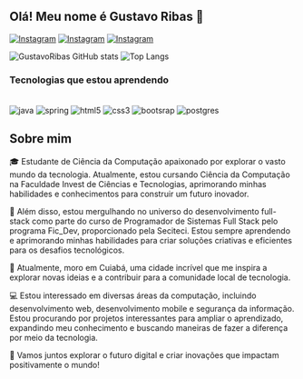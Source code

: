 ## Olá! Meu nome é Gustavo Ribas 👋

[![Instagram](https://img.shields.io/badge/Instagram-E4405F?style=for-the-badge&logo=instagram&logoColor=white)](https://www.instagram.com/this_is_ribas/)
[![Instagram](https://img.shields.io/badge/Twitter-1DA1F2?style=for-the-badge&logo=twitter&logoColor=white)](https://twitter.com/This_Is_Ribas)
[![Instagram](https://img.shields.io/badge/Discord-7289DA?style=for-the-badge&logo=discord&logoColor=white)](https://discordapp.com/users/Ribas#8273)

![GustavoRibas GitHub stats](https://github-readme-stats.vercel.app/api?username=GustavoRibas&show_icons=true&theme=dark)
![Top Langs](https://github-readme-stats.vercel.app/api/top-langs/?username=GustavoRibas&layout=compact)

### Tecnologias que estou aprendendo

<div style="display: inline_block"><br/>
<img align = "center" alt="java" src = "https://img.shields.io/badge/Java-ED8B00?style=for-the-badge&logo=openjdk&logoColor=white"/>
<img align = "center" alt="spring" src = "https://img.shields.io/badge/Spring-6DB33F?style=for-the-badge&logo=spring&logoColor=white"/>
<img align = "center" alt="html5" src = "https://img.shields.io/badge/HTML-239120?style=for-the-badge&logo=html5&logoColor=white"/>
<img align = "center" alt="css3" src = "https://img.shields.io/badge/CSS-239120?&style=for-the-badge&logo=css3&logoColor=white"/>
<img align = "center" alt="bootsrap" src = "https://img.shields.io/badge/Bootstrap-563D7C?style=for-the-badge&logo=bootstrap&logoColor=white"/>
<img align = "center" alt="postgres" src = "https://img.shields.io/badge/PostgreSQL-316192?style=for-the-badge&logo=postgresql&logoColor=white"/>
</div>

## Sobre mim



🎓 Estudante de Ciência da Computação apaixonado por explorar o vasto mundo da tecnologia. Atualmente, estou cursando Ciência da Computação na Faculdade Invest de Ciências e Tecnologias, aprimorando minhas habilidades e conhecimentos para construir um futuro inovador.

🚀 Além disso, estou mergulhando no universo do desenvolvimento full-stack como parte do curso de Programador de Sistemas Full Stack pelo programa Fic_Dev, proporcionado pela Seciteci. Estou sempre aprendendo e aprimorando minhas habilidades para criar soluções criativas e eficientes para os desafios tecnológicos.

📍 Atualmente, moro em Cuiabá, uma cidade incrível que me inspira a explorar novas ideias e a contribuir para a comunidade local de tecnologia.

💻 Estou interessado em diversas áreas da computação, incluindo desenvolvimento web, desenvolvimento mobile e segurança da informação. Estou procurando por projetos interessantes para ampliar o aprendizado, expandindo meu conhecimento e buscando maneiras de fazer a diferença por meio da tecnologia.

🌟 Vamos juntos explorar o futuro digital e criar inovações que impactam positivamente o mundo!

